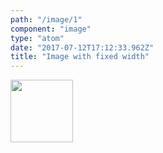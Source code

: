 ```yaml
---
path: "/image/1"
component: "image"
type: "atom"
date: "2017-07-12T17:12:33.962Z"
title: "Image with fixed width"
---
```

<codeblock>
<Box mb={3}>
  <Image
    src="https://serverless.com/_/src/assets/images/bolt.be31a2cb237f3c0d40581ecba9efa8d3.png"
    width="100px"
    height="100px"
  />
</Box>
</codeblock>
